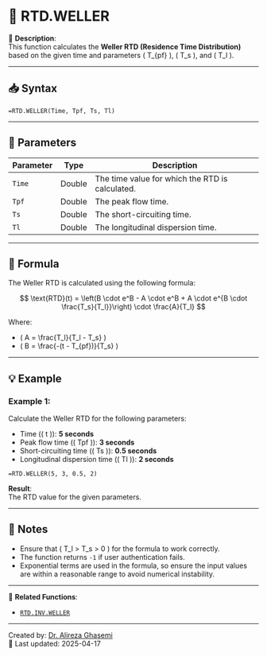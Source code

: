 # 🔁 RTD.WELLER

🔹 **Description**:  
This function calculates the **Weller RTD (Residence Time Distribution)** based on the given time and parameters \( T_{pf} \), \( T_s \), and \( T_l \).

---

## 📥 Syntax

```excel
=RTD.WELLER(Time, Tpf, Ts, Tl)
```

---

## 🧾 Parameters

| Parameter       | Type           | Description                                                                 |
|------------------|----------------|-----------------------------------------------------------------------------|
| `Time`          | Double         | The time value for which the RTD is calculated.                             |
| `Tpf`           | Double         | The peak flow time.                                                         |
| `Ts`            | Double         | The short-circuiting time.                                                  |
| `Tl`            | Double         | The longitudinal dispersion time.                                           |

---

## 🧮 Formula

The Weller RTD is calculated using the following formula:

$$
\text{RTD}(t) = \left(B \cdot e^B - A \cdot e^B + A \cdot e^{B \cdot \frac{T_s}{T_l}}\right) \cdot \frac{A}{T_l}
$$

Where:  
- \( A = \frac{T_l}{T_l - T_s} \)  
- \( B = \frac{-(t - T_{pf})}{T_s} \)

---

## 💡 Example

### Example 1:
Calculate the Weller RTD for the following parameters:  
- Time (\( t \)): **5 seconds**  
- Peak flow time (\( Tpf \)): **3 seconds**  
- Short-circuiting time (\( Ts \)): **0.5 seconds**  
- Longitudinal dispersion time (\( Tl \)): **2 seconds**

```excel
=RTD.WELLER(5, 3, 0.5, 2)
```

**Result**:  
The RTD value for the given parameters.

---

## 📝 Notes

- Ensure that \( T_l > T_s > 0 \) for the formula to work correctly.
- The function returns `-1` if user authentication fails.
- Exponential terms are used in the formula, so ensure the input values are within a reasonable range to avoid numerical instability.

---

📌 **Related Functions**:
- [`RTD.INV.WELLER`](./RTDInvWeller.md)

---

Created by: [Dr. Alireza Ghasemi](https://github.com/Dr-Alireza-Ghasemi)  
📅 Last updated: 2025-04-17